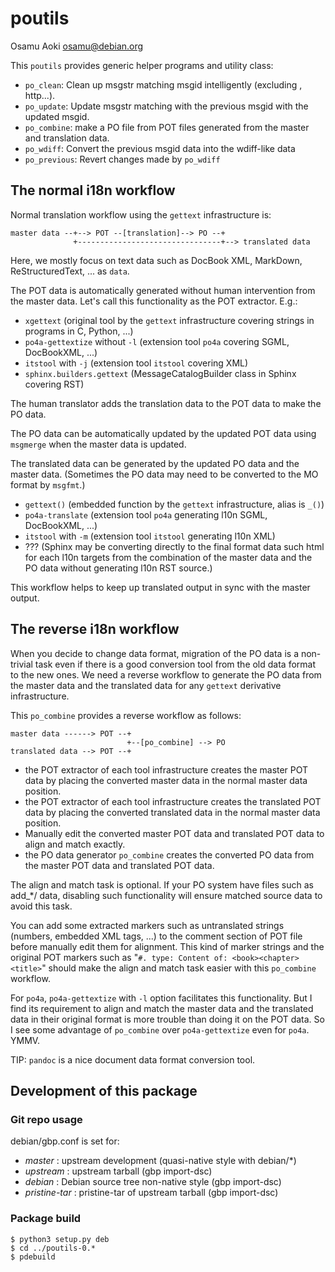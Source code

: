 # poutils

<!-- vi:se ts=4 sts=4 tw=78 et ai: --> 

Osamu Aoki <osamu@debian.org>

This `poutils` provides generic helper programs and utility class:

* `po_clean`: Clean up msgstr matching msgid intelligently (excluding
  <screen>, http...).
* `po_update`: Update msgstr matching with the previous msgid with the
  updated msgid.
* `po_combine`: make a PO file from POT files generated from the master
  and translation data.
* `po_wdiff`: Convert the previous msgid data into the wdiff-like data
* `po_previous`: Revert changes made by `po_wdiff`

## The normal i18n workflow

Normal translation workflow using the `gettext` infrastructure is:

    master data --+--> POT --[translation]--> PO --+
                  +--------------------------------+--> translated data

Here, we mostly focus on text data such as DocBook XML, MarkDown,
ReStructuredText, ... as `data`.

The POT data is automatically generated without human intervention from the
master data.  Let's call this functionality as the POT extractor. E.g.: 

* `xgettext` (original tool by the `gettext` infrastructure covering strings
  in programs in C, Python, ...)
* `po4a-gettextize` without `-l` (extension tool `po4a` covering SGML, DocBookXML, ...)
* `itstool` with `-j` (extension tool `itstool` covering XML)
* `sphinx.builders.gettext` (MessageCatalogBuilder class in Sphinx covering RST)

The human translator adds the translation data to the POT data to make the PO data.

The PO data can be automatically updated by the updated POT data using
`msgmerge` when the master data is updated.

The translated data can be generated by the updated PO data and the master
data. (Sometimes the PO data may need to be converted to the MO format by
`msgfmt`.)

* `gettext()` (embedded function by the `gettext` infrastructure, alias is `_()`)
* `po4a-translate` (extension tool `po4a` generating l10n SGML, DocBookXML, ...)
* `itstool` with `-m` (extension tool `itstool` generating l10n XML)
* ??? (Sphinx may be converting directly to the final format data such html for
  each l10n targets from the combination of the master data and the PO data
  without generating l10n RST source.)

This workflow helps to keep up translated output in sync with the master
output.

## The reverse i18n workflow

When you decide to change data format, migration of the PO data is a
non-trivial task even if there is a good conversion tool from the old data
format to the new ones.  We need a reverse workflow to generate the PO data
from the master data and the translated data for any `gettext` derivative
infrastructure.

This `po_combine` provides a reverse workflow as follows:

    master data ------> POT --+
                              +--[po_combine] --> PO
    translated data --> POT --+

* the POT extractor of each tool infrastructure creates the master POT data by
  placing the converted master data in the normal master data position.
* the POT extractor of each tool infrastructure creates the translated POT
  data by placing the converted translated data in the normal master data
  position.
* Manually edit the converted master POT data and translated POT data to align
  and match exactly.
* the PO data generator `po_combine` creates the converted PO data from the
  master POT data and translated POT data.

The align and match task is optional.  If your PO system have files such as
add_*/ data, disabling such functionality will ensure matched source data to
avoid this task.

You can add some extracted markers such as untranslated strings (numbers,
embedded XML tags, ...) to the comment section of POT file before manually edit
them for alignment. This kind of marker strings and the original POT markers
such as "`#. type: Content of: <book><chapter><title>`" should make the align
and match task easier with this `po_combine` workflow.

For `po4a`, `po4a-gettextize` with `-l` option facilitates this functionality.
But I find its requirement to align and match the master data and the
translated data in their original format is more trouble than doing it on the
POT data.  So I see some advantage of `po_combine` over `po4a-gettextize` even
for `po4a`. YMMV.

TIP: `pandoc` is a nice document data format conversion tool.


## Development of this package

### Git repo usage

debian/gbp.conf is set for:

* *master* : upstream development (quasi-native style with debian/*)
* *upstream* : upstream tarball (gbp import-dsc)
* *debian* : Debian source tree non-native style (gbp import-dsc)
* *pristine-tar* : pristine-tar of upstream tarball (gbp import-dsc)

### Package build

    $ python3 setup.py deb
    $ cd ../poutils-0.*
    $ pdebuild


